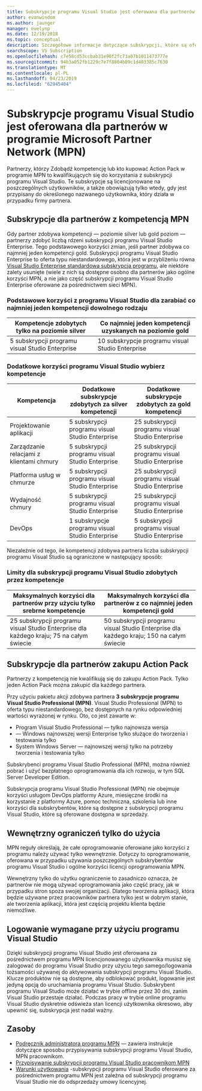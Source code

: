 ```yaml
---
title: Subskrypcje programu Visual Studio jest oferowana dla partnerów w programie Microsoft Partner Network (MPN)
author: evanwindom
ms.author: jaunger
manager: evelynp
ms.date: 12/19/2018
ms.topic: conceptual
description: Szczegółowe informacje dotyczące subskrypcji, które są oferowane, jakie zasady są stosowane i ilu subskrypcji są oferowane w programie MPN.
searchscope: VS Subscription
ms.openlocfilehash: c7e58cd53ccbab31e90f2fc73a07b1011473777e
ms.sourcegitcommit: 94b3a052fb1229c7e7f8804b09c1d403385c7630
ms.translationtype: MT
ms.contentlocale: pl-PL
ms.lasthandoff: 04/23/2019
ms.locfileid: "62945404"
---
```

# <a name="visual-studio-subscriptions-offered-to-partners-in-the-microsoft-partner-network-mpn"></a>Subskrypcje programu Visual Studio jest oferowana dla partnerów w programie Microsoft Partner Network (MPN)
Partnerzy, którzy Zdobądź kompetencję lub kto kupować Action Pack w programie MPN to kwalifikujących się do korzystania z subskrypcji programu Visual Studio. Te subskrypcje są licencjonowane na poszczególnych użytkowników, a także obowiązują tylko wtedy, gdy jest przypisany do określonego nazwanego użytkownika, który działa w przypadku firmy partnera.

## <a name="subscriptions-for-partners-with-an-mpn-competency"></a>Subskrypcje dla partnerów z kompetencją MPN
Gdy partner zdobywa kompetencji — poziomie silver lub gold poziom — partnerzy zdobyć liczbą rdzeni subskrypcji programu Visual Studio Enterprise. Tego podstawowego korzyści zmian, jeśli partner zdobywa co najmniej jeden kompetencji gold. Subskrypcji programu Visual Studio Enterprise to oferta typu niestandardowego, która jest w przybliżeniu równa [Visual Studio Enterprise standardowa subskrypcja programu](https://visualstudio.microsoft.com/vs/pricing/), ale niektóre zalety usunięte (wiele z nich są dostępne osobno dla partnerów jako ogólne korzyści MPN, a nie jako część subskrypcji programu Visual Studio Enterprise oferowane za pośrednictwem sieci MPN).

### <a name="core-visual-studio-benefit-for-earning-at-least-one-competency-of-any-kind"></a>Podstawowe korzyści z programu Visual Studio dla zarabiać co najmniej jeden kompetencji dowolnego rodzaju

| Kompetencje zdobytych tylko na poziomie silver               | Co najmniej jeden kompetencji uzyskanych na poziomie gold   |
|------------------------------------------------------------|----------------------------------------------------|
| 5 subskrypcji programu visual Studio Enterprise                   | 10 subskrypcje programu visual Studio Enterprise          |

### <a name="additional-visual-studio-benefit-for-select-competencies"></a>Dodatkowe korzyści programu Visual Studio wybierz kompetencje

| Kompetencja                                  | Dodatkowe subskrypcje zdobytych za **silver** kompetencji | Dodatkowe subskrypcje zdobytych za **gold** kompetencji |
|---------------------------------------------|-----------------------------------------------------------|---------------------------------------------------------|
| Projektowanie aplikacji                     | 5 subskrypcji programu visual Studio Enterprise                  | 25 subskrypcji programu visual Studio Enterprise               |
| Zarządzanie relacjami z klientami chmury      | 5 subskrypcji programu visual Studio Enterprise                  | 25 subskrypcji programu visual Studio Enterprise               |
| Platforma usług w chmurze                              | 5 subskrypcji programu visual Studio Enterprise                  | 25 subskrypcji programu visual Studio Enterprise               |
| Wydajność chmury                          | 5 subskrypcji programu visual Studio Enterprise                  | 25 subskrypcji programu visual Studio Enterprise               |
| DevOps                                      | 1 subskrypcje programu visual Studio Enterprise                  | 5 subskrypcji programu visual Studio Enterprise                |

Niezależnie od tego, ile kompetencji zdobywa partnera liczba subskrypcji programu Visual Studio są ograniczone w następujący sposób:

### <a name="limits-for-visual-studio-subscriptions-earned-through-competencies"></a>Limity dla subskrypcji programu Visual Studio zdobytych przez kompetencje

| Maksymalnych korzyści dla partnerów przy użyciu tylko srebrne kompetencje                   | Maksymalnych korzyści dla partnerów z co najmniej jeden kompetencji gold               |
|------------------------------------------------------------------------------|------------------------------------------------------------------------------|
| 25 subskrypcji programu visual Studio Enterprise dla każdego kraju; 75 na całym świecie          | 50 subskrypcji programu visual Studio Enterprise dla każdego kraju; 150 na całym świecie         |

## <a name="subscriptions-for-partners-purchasing-the-action-pack"></a>Subskrypcje dla partnerów zakupu Action Pack
Partnerzy z kompetencją nie kwalifikują się do zakupu Action Pack. Tylko jeden Action Pack można zakupić dla każdego partnera.

Przy użyciu pakietu akcji zdobywa partnera **3 subskrypcje programu Visual Studio Professional (MPN)**. Visual Studio Professional (MPN) to oferta typu niestandardowego, bez dostępnych na rynku odpowiedniej wartości wyrażonej w rynku. Oto, co jest zawarte w:
- Program Visual Studio Professional — tylko najnowsza wersja
- — Windows najnowszej wersji Enterprise tylko służące do tworzenia i testowania tylko
- System Windows Server — najnowszej wersji tylko na potrzeby tworzenia i testowania tylko

Subskrybenci programu Visual Studio Professional (MPN), można również pobrać i użyć bezpłatnego oprogramowania dla ich rozwoju, w tym SQL Server Developer Edition.

Subskrypcja programu Visual Studio Professional (MPN) nie obejmuje korzyści usługom DevOps platformy Azure, miesięczne środki na korzystanie z platformy Azure, pomoc techniczna, szkolenia lub inne korzyści dla subskrybentów, które są dostępne z subskrypcji programu Visual Studio, które są oferowane dostępna w sprzedaży.

## <a name="internal-use-only-restriction"></a>Wewnętrzny ograniczeń tylko do użycia
MPN reguły określają, że całe oprogramowanie oferowane jako korzyści z programu należy używać tylko wewnętrznie. Dotyczy to oprogramowanie, oferowana w przypadku używania poszczególnych subskrybentów programu Visual Studio i ogólne korzyści licencji oprogramowania MPN.

Wewnętrzny tylko do użytku ograniczenie to zasadniczo oznacza, że partnerów nie mogą używać oprogramowania jako część pracy, jak w przypadku stron spoza swojej organizacji. Dlatego tworzenia aplikacji, która będzie używane przez pracowników partnera tylko jest w dobrym stanie, ale tworzenia aplikacji, która jest częścią projektu klienta będzie niemożliwe.

## <a name="sign-in-required-with-visual-studio"></a>Logowanie wymagane przy użyciu programu Visual Studio
Dzięki subskrypcji programu Visual Studio jest oferowana za pośrednictwem programu MPN licencjonowanego użytkownika musisz się zalogować do programu Visual Studio przy użyciu tego samego/logowania tożsamości używanej do aktywowania subskrypcji programu Visual Studio.
Klucze produktów nie są dostępne, aby odblokować produkt, logowanie jest jedyną opcją do uruchamiania programu Visual Studio. Subskrybent programu Visual Studio może działać w trybie offline przez 30 dni, zanim Visual Studio przestaje działać. Podczas pracy w trybie online programu Visual Studio dyskretnie odświeża stan licencji użytkownika okresowo, aby upewnić się, subskrypcja jest nadal ważny.

## <a name="resources"></a>Zasoby

- [Podręcznik administratora programu MPN](https://assets.microsoft.com/en-us/Program-Administrator-Guide-to-Software-and-Online-Services-Benefits_1.pdf) — zawiera instrukcje dotyczące sposobu przypisywania subskrypcji programu Visual Studio, MPN pracownikom.
- [Przypisywanie subskrypcji programu Visual Studio pracownikom MPN](manage-mpn-subscriptions.md)
- [Warunki użytkowania](http://www.microsoft.com/useterms/) -subskrypcji programu Visual Studio oferowane za pośrednictwem programu MPN jest zależna od subskrypcji programu Visual Studio nie do odsprzedaży umowy licencyjnej.